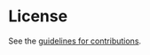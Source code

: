 # License

See the
[guidelines for contributions](https://github.com/ietf-scim-wg/draft-sehgal-scim-delta-query/blob/main/CONTRIBUTING.md).
